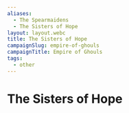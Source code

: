 ```yaml
---
aliases:
  - The Spearmaidens
  - The Sisters of Hope
layout: layout.webc
title: The Sisters of Hope
campaignSlug: empire-of-ghouls
campaignTitle: Empire of Ghouls
tags:
  - other
---
```

# The Sisters of Hope
